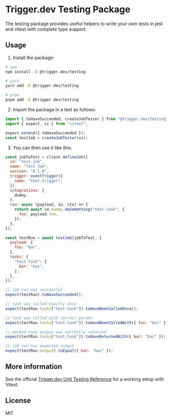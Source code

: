 # Trigger.dev Testing Package

The testing package provides useful helpers to write your own tests in jest and vitest with complete type support.

## Usage

1. Install the package:

```bash
# npm
npm install -D @trigger.dev/testing

# yarn
yarn add -D @trigger.dev/testing

# pnpm
pnpm add -D @trigger.dev/testing
```

2. Import the package in a test as follows:

```js
import { toHaveSucceeded, createJobTester } from "@trigger.dev/testing";
import { expect, vi } from "vitest";

expect.extend({ toHaveSucceeded });
const testJob = createJobTester(vi);
```

3. You can then use it like this:

```js
const jobToTest = client.defineJob({
  id: "test-job",
  name: "Test Job",
  version: "0.1.0",
  trigger: eventTrigger({
    name: "test.trigger",
  }),
  integrations: {
    dummy,
  },
  run: async (payload, io, ctx) => {
    return await io.dummy.doSomething("test-task", {
      foo: payload.foo,
    });
  },
});

const testRun = await testJob(jobToTest, {
  payload: {
    foo: "bar",
  },
  tasks: {
    "test-task": {
      bar: "baz",
    },
  },
});

// job run was successful
expect(testRun).toHaveSucceeded();

// task was called exactly once
expect(testRun.tasks["test-task"]).toHaveBeenCalledOnce();

// task was called with correct params
expect(testRun.tasks["test-task"]).toHaveBeenCalledWith({ foo: "bar" });

// mocked task output was correctly returned
expect(testRun.tasks["test-task"]).toHaveReturnedWith({ bar: "baz" });

// job run has expected output
expect(testRun.output).toEqual({ bar: "baz" });
```

## More information

See the official [Trigger.dev Unit Testing Reference](https://github.com/triggerdotdev/trigger.dev/tree/main/references/unit-testing/) for a working setup with Vitest.

## License

MIT
